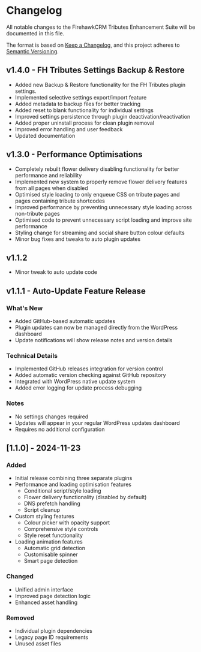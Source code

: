 # Changelog

All notable changes to the FirehawkCRM Tributes Enhancement Suite will be documented in this file.

The format is based on [Keep a Changelog](https://keepachangelog.com/en/1.0.0/),
and this project adheres to [Semantic Versioning](https://semver.org/spec/v2.0.0.html).

## v1.4.0 - FH Tributes Settings Backup & Restore

- Added new Backup & Restore functionality for the FH Tributes plugin settings.
- Implemented selective settings export/import feature
- Added metadata to backup files for better tracking
- Added reset to blank functionality for individual settings
- Improved settings persistence through plugin deactivation/reactivation
- Added proper uninstall process for clean plugin removal
- Improved error handling and user feedback
- Updated documentation

## v1.3.0 - Performance Optimisations

- Completely rebuilt flower delivery disabling functionality for better performance and reliability
- Implemented new system to properly remove flower delivery features from all pages when disabled
- Optimised style loading to only enqueue CSS on tribute pages and pages containing tribute shortcodes
- Improved performance by preventing unnecessary style loading across non-tribute pages
- Optimised code to prevent unnecessary script loading and improve site performance
- Styling change for streaming and social share button colour defaults
- Minor bug fixes and tweaks to auto plugin updates

## v1.1.2

- Minor tweak to auto update code

## v1.1.1 - Auto-Update Feature Release

### What's New

- Added GitHub-based automatic updates
- Plugin updates can now be managed directly from the WordPress dashboard
- Update notifications will show release notes and version details

### Technical Details

- Implemented GitHub releases integration for version control
- Added automatic version checking against GitHub repository
- Integrated with WordPress native update system
- Added error logging for update process debugging

### Notes

- No settings changes required
- Updates will appear in your regular WordPress updates dashboard
- Requires no additional configuration

## [1.1.0] - 2024-11-23

### Added

- Initial release combining three separate plugins
- Performance and loading optimisation features
  - Conditional script/style loading
  - Flower delivery functionality (disabled by default)
  - DNS prefetch handling
  - Script cleanup
- Custom styling features
  - Colour picker with opacity support
  - Comprehensive style controls
  - Style reset functionality
- Loading animation features
  - Automatic grid detection
  - Customisable spinner
  - Smart page detection

### Changed

- Unified admin interface
- Improved page detection logic
- Enhanced asset handling

### Removed

- Individual plugin dependencies
- Legacy page ID requirements
- Unused asset files
